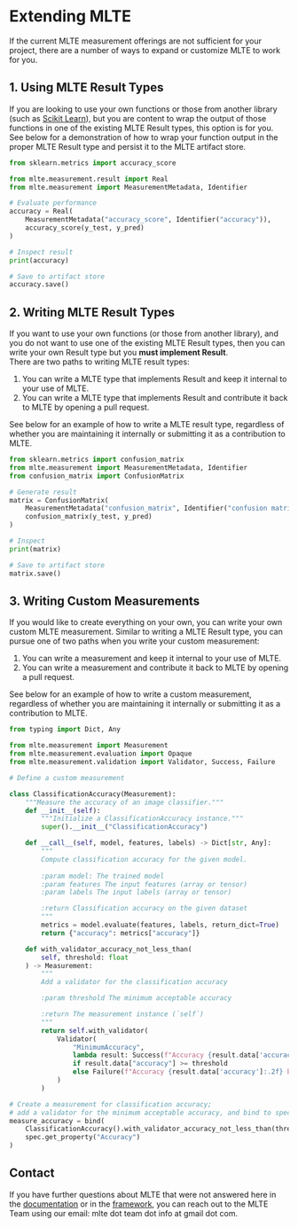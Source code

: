 # Extending MLTE
If the current MLTE measurement offerings are not sufficient for your project, there are a number of ways to expand or customize MLTE to work for you.

## 1. Using MLTE Result Types
If you are looking to use your own functions or those from another library (such as [Scikit Learn](https://scikit-learn.org/stable/)), but you are content to wrap the output of those functions in one of the existing MLTE Result types, this option is for you. See below for a demonstration of how to wrap your function output in the proper MLTE Result type and persist it to the MLTE artifact store.

```Python
from sklearn.metrics import accuracy_score

from mlte.measurement.result import Real
from mlte.measurement import MeasurementMetadata, Identifier

# Evaluate performance
accuracy = Real(
    MeasurementMetadata("accuracy_score", Identifier("accuracy")),
    accuracy_score(y_test, y_pred)
)

# Inspect result
print(accuracy)

# Save to artifact store
accuracy.save()
```

## 2. Writing MLTE Result Types
If you want to use your own functions (or those from another library), and you do not want to use one of the existing MLTE Result types, then you can write your own Result type but you **must implement Result**.  
There are two paths to writing MLTE result types:
1. You can write a MLTE type that implements Result and keep it internal to your use of MLTE.
2. You can write a MLTE type that implements Result and contribute it back to MLTE by opening a pull request.  

See below for an example of how to write a MLTE result type, regardless of whether you are maintaining it internally or submitting it as a contribution to MLTE.

```Python
from sklearn.metrics import confusion_matrix
from mlte.measurement import MeasurementMetadata, Identifier
from confusion_matrix import ConfusionMatrix

# Generate result
matrix = ConfusionMatrix(
    MeasurementMetadata("confusion_matrix", Identifier("confusion matrix")),
    confusion_matrix(y_test, y_pred)
)

# Inspect
print(matrix)

# Save to artifact store
matrix.save()

```

## 3. Writing Custom Measurements
If you would like to create everything on your own, you can write your own custom MLTE measurement.
Similar to writing a MLTE Result type, you can pursue one of two paths when you write your custom measurement:
1. You can write a measurement and keep it internal to your use of MLTE.
2. You can write a measurement and contribute it back to MLTE by opening a pull request.  

See below for an example of how to write a custom measurement, regardless of whether you are maintaining it internally or submitting it as a contribution to MLTE.

```Python
from typing import Dict, Any

from mlte.measurement import Measurement
from mlte.measurement.evaluation import Opaque
from mlte.measurement.validation import Validator, Success, Failure

# Define a custom measurement

class ClassificationAccuracy(Measurement):
    """Measure the accuracy of an image classifier."""
    def __init__(self):
        """Initialize a ClassificationAccuracy instance."""
        super().__init__("ClassificationAccuracy")

    def __call__(self, model, features, labels) -> Dict[str, Any]:
        """
        Compute classification accuracy for the given model.
        
        :param model: The trained model
        :param features The input features (array or tensor)
        :param labels The input labels (array or tensor)

        :return Classification accuracy on the given dataset
        """
        metrics = model.evaluate(features, labels, return_dict=True)
        return {"accuracy": metrics["accuracy"]}

    def with_validator_accuracy_not_less_than(
        self, threshold: float
    ) -> Measurement:
        """
        Add a validator for the classification accuracy

        :param threshold The minimum acceptable accuracy

        :return The measurement instance (`self`)
        """
        return self.with_validator(
            Validator(
                "MinimumAccuracy",
                lambda result: Success(f"Accuracy {result.data['accuracy']:.2f} above threshold {threshold}.")
                if result.data["accuracy"] >= threshold 
                else Failure(f"Accuracy {result.data['accuracy']:.2f} below thresold {threshold}.")
            )
        )

# Create a measurement for classification accuracy;
# add a validator for the minimum acceptable accuracy, and bind to spec property
measure_accuracy = bind(
    ClassificationAccuracy().with_validator_accuracy_not_less_than(threshold=0.65),
    spec.get_property("Accuracy")
)
```

## Contact
If you have further questions about MLTE that were not answered here in the [documentation](https://mlte.readthedocs.io/en/latest/index.html) or in the [framework](https://github.com/mlte-team/mlte-framework), you can reach out to the MLTE Team using our email: mlte dot team dot info at gmail dot com.